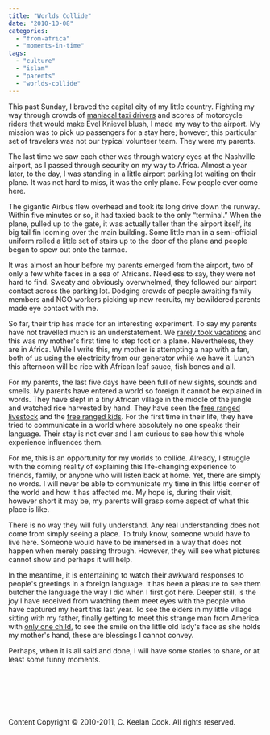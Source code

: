 ```yaml
---
title: "Worlds Collide"
date: "2010-10-08"
categories: 
  - "from-africa"
  - "moments-in-time"
tags: 
  - "culture"
  - "islam"
  - "parents"
  - "worlds-collide"
---
```


This past Sunday, I braved the capital city of my little country. Fighting my way through crowds of [maniacal taxi drivers](http://blog.keelancook.com/2010/07/delight-in-the-law-of-the-lord-part-7-%e2%80%93-application/ "Delight in the Law of the Lord: Part 7 – Application") and scores of motorcycle riders that would make Evel Knievel blush, I made my way to the airport. My mission was to pick up passengers for a stay here; however, this particular set of travelers was not our typical volunteer team. They were my parents.

The last time we saw each other was through watery eyes at the Nashville airport, as I passed through security on my way to Africa. Almost a year later, to the day, I was standing in a little airport parking lot waiting on their plane. It was not hard to miss, it was the only plane. Few people ever come here.

The gigantic Airbus flew overhead and took its long drive down the runway. Within five minutes or so, it had taxied back to the only “terminal.” When the plane, pulled up to the gate, it was actually taller than the airport itself, its big tail fin looming over the main building. Some little man in a semi-official uniform rolled a little set of stairs up to the door of the plane and people began to spew out onto the tarmac.

It was almost an hour before my parents emerged from the airport, two of only a few white faces in a sea of Africans. Needless to say, they were not hard to find. Sweaty and obviously overwhelmed, they followed our airport contact across the parking lot. Dodging crowds of people awaiting family members and NGO workers picking up new recruits, my bewildered parents made eye contact with me.

So far, their trip has made for an interesting experiment. To say my parents have not travelled much is an understatement. We [rarely took vacations](http://blog.keelancook.com/2010/09/off-topic-what-did-you-do-this-summer/ "Off topic: What did you do this summer?") and this was my mother's first time to step foot on a plane. Nevertheless, they are in Africa. While I write this, my mother is attempting a nap with a fan, both of us using the electricity from our generator while we have it. Lunch this afternoon will be rice with African leaf sauce, fish bones and all.

For my parents, the last five days have been full of new sights, sounds and smells. My parents have entered a world so foreign it cannot be explained in words. They have slept in a tiny African village in the middle of the jungle and watched rice harvested by hand. They have seen the [free ranged livestock](http://blog.keelancook.com/2010/03/sheep/ "Sheep") and the [free ranged kids](http://blog.keelancook.com/2010/07/lessons-from-the-little-kids/ "Lessons from the little kids"). For the first time in their life, they have tried to communicate in a world where absolutely no one speaks their language. Their stay is not over and I am curious to see how this whole experience influences them.

For me, this is an opportunity for my worlds to collide. Already, I struggle with the coming reality of explaining this life-changing experience to friends, family, or anyone who will listen back at home. Yet, there are simply no words. I will never be able to communicate my time in this little corner of the world and how it has affected me. My hope is, during their visit, however short it may be, my parents will grasp some aspect of what this place is like.

There is no way they will fully understand. Any real understanding does not come from simply seeing a place. To truly know, someone would have to live here. Someone would have to be immersed in a way that does not happen when merely passing through. However, they will see what pictures cannot show and perhaps it will help.

In the meantime, it is entertaining to watch their awkward responses to people's greetings in a foreign language. It has been a pleasure to see them butcher the language the way I did when I first got here. Deeper still, is the joy I have received from watching them meet eyes with the people who have captured my heart this last year. To see the elders in my little village sitting with my father, finally getting to meet this strange man from America with [only one child](http://blog.keelancook.com/2010/04/on-polygamy/ "On Polygamy"), to see the smile on the little old lady's face as she holds my mother's hand, these are blessings I cannot convey.

Perhaps, when it is all said and done, I will have some stories to share, or at least some funny moments.

 

 

 

Content Copyright © 2010-2011, C. Keelan Cook. All rights reserved.
